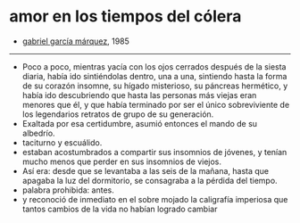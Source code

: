 # amor en los tiempos del cólera

- [gabriel garcía márquez](https://es.wikipedia.org/wiki/El_amor_en_los_tiempos_del_cólera), 1985

- ---

- Poco a poco, mientras yacía con los ojos cerrados después de la siesta diaria, había ido sintiéndolas dentro, una a una, sintiendo hasta la forma de su corazón insomne, su hígado misterioso, su páncreas hermético, y había ido descubriendo que hasta las personas más viejas eran menores que él, y que había terminado por ser el único sobreviviente de los legendarios retratos de grupo de su generación. 
- Exaltada por esa certidumbre, asumió entonces el mando de su albedrío.
- taciturno y escuálido.
- estaban acostumbrados a compartir sus insomnios de jóvenes, y tenían mucho menos que perder en sus insomnios de viejos.
- Así era: desde que se levantaba a las seis de la mañana, hasta que apagaba la luz del dormitorio, se consagraba a la pérdida del tiempo.
- palabra prohibida: antes.
- y reconoció de inmediato en el sobre mojado la caligrafía imperiosa que tantos cambios de la vida no habían logrado cambiar